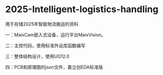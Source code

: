 # 2025-Intelligent-logistics-handling

用于存储2025年智能物流搬运的资料

一：MaixCam嵌入式设备，运行平台MaixVision。

二：主控代码，使用标准外设库函数编写

三：整体结构设计，使用UG12.0

四：PCB和原理图的json文件，嘉立创EDA标准版
